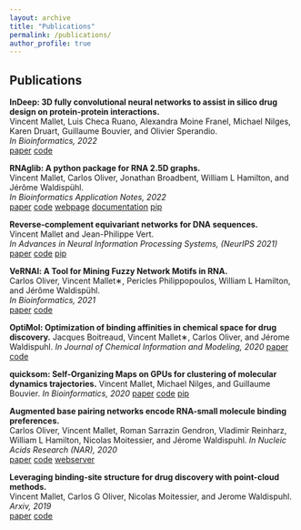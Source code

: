 ```yaml
---
layout: archive
title: "Publications"
permalink: /publications/
author_profile: true
---
```


## Publications

**InDeep: 3D fully convolutional neural networks to assist in silico drug design on protein-protein interactions.**\
Vincent Mallet, Luis Checa Ruano, Alexandra Moine Franel, Michael Nilges, Karen Druart, Guillaume Bouvier, and Olivier Sperandio.\
*In Bioinformatics, 2022*\
[paper](https://doi.org/10.1093/bioinformatics/btab849)
[code](https://gitlab.pasteur.fr/InDeep/InDeep)

**RNAglib: A python package for RNA 2.5D graphs.**\
Vincent Mallet, Carlos Oliver, Jonathan Broadbent, William L Hamilton, and Jérôme Waldispühl.\
*In Bioinformatics Application Notes, 2022*\
[paper](https://doi.org/10.1093/bioinformatics/btab844)
[code](https://jwgitlab.cs.mcgill.ca/cgoliver/rnaglib)
[webpage](https://rnaglib.cs.mcgill.ca/)
[documentation](https://rnaglib.cs.mcgill.ca/static/docs/html/index.html)
[pip](https://pypi.org/project/rnaglib/)

**Reverse-complement equivariant networks for DNA sequences.**\
Vincent Mallet and Jean-Philippe Vert.\
*In Advances in Neural Information Processing Systems, (NeurIPS 2021)*\
[paper](https://papers.nips.cc/paper/2020/file/42ae1544956fbe6e09242e6cd752444c-Paper.pdf)
[code](https://github.com/Vincentx15/Equi-RC)
[pip](https://pypi.org/project/equirc/)

**VeRNAl: A Tool for Mining Fuzzy Network Motifs in RNA.**\
Carlos Oliver, Vincent Mallet∗, Pericles Philippopoulos, William L Hamilton, and Jérôme Waldispühl.\
*In Bioinformatics, 2021*\
[paper](https://doi.org/10.1093/bioinformatics/btab768)
[code](https://github.com/cgoliver/vernal)

**OptiMol: Optimization of binding affinities in chemical space for drug discovery.**
Jacques Boitreaud, Vincent Mallet∗, Carlos Oliver, and Jérome Waldispuhl. 
*In Journal of Chemical Information and Modeling, 2020*
[paper](https://doi.org/10.1021/acs.jcim.0c00833)
[code](https://github.com/Vincentx15/OptiMol)

**quicksom: Self-Organizing Maps on GPUs for clustering of molecular dynamics trajectories.**
Vincent Mallet, Michael Nilges, and Guillaume Bouvier.
*In Bioinformatics, 2020*
[paper](https://doi.org/10.1093/bioinformatics/btaa925)
[code](https://github.com/bougui505/quicksom)
[pip](https://pypi.org/project/quicksom/)

**Augmented base pairing networks encode RNA-small molecule binding preferences.**\
Carlos Oliver, Vincent Mallet, Roman Sarrazin Gendron, Vladimir Reinharz, William L Hamilton,
Nicolas Moitessier, and Jérome Waldispuhl. 
*In Nucleic Acids Research (NAR), 2020*\
[paper](https://doi.org/10.1093/nar/gkaa583)
[code](https://github.com/Vincentx15/RNAmigos)
[webserver](https://rnamigos.cs.mcgill.ca/)

**Leveraging binding-site structure for drug discovery with point-cloud methods.**\
Vincent Mallet, Carlos G Oliver, Nicolas Moitessier, and Jerome Waldispuhl.\
*Arxiv, 2019*\
[paper](https://arxiv.org/abs/1905.12033)
[code](https://github.com/marineLM/NeuMiss)

